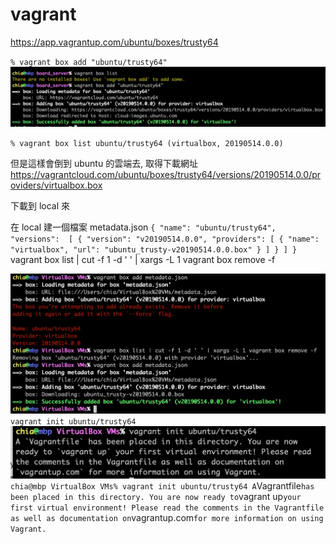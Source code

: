 # vagrant

https://app.vagrantup.com/ubuntu/boxes/trusty64

`
% vagrant box add "ubuntu/trusty64"
`
![image](https://github.com/Charles-Hsu/vagrant/blob/master/vagrant_add_box.png)

`
% vagrant box list
ubuntu/trusty64 (virtualbox, 20190514.0.0)
`

但是這樣會倒到 ubuntu 的雲端去, 取得下載網址
https://vagrantcloud.com/ubuntu/boxes/trusty64/versions/20190514.0.0/providers/virtualbox.box

下載到 local 來

在 local 建一個檔案 metadata.json
`
{
    "name": "ubuntu/trusty64",
    "versions": 
    [
        {
            "version": "v20190514.0.0",
            "providers": [
                {
                  "name": "virtualbox",
                  "url": "ubuntu_trusty-v20190514.0.0.box"
                }
            ]
        }
    ]
}
`
vagrant box list | cut -f 1 -d ' ' | xargs -L 1 vagrant box remove -f

![image](https://github.com/Charles-Hsu/vagrant/blob/master/add_local_vagrant_box.png)
`
vagrant init ubuntu/trusty64
`
![image](https://github.com/Charles-Hsu/vagrant/blob/master/vagrant_init.png)
`
chia@mbp VirtualBox VMs% vagrant init ubuntu/trusty64
A `Vagrantfile` has been placed in this directory. You are now
ready to `vagrant up` your first virtual environment! Please read
the comments in the Vagrantfile as well as documentation on
`vagrantup.com` for more information on using Vagrant.
`
